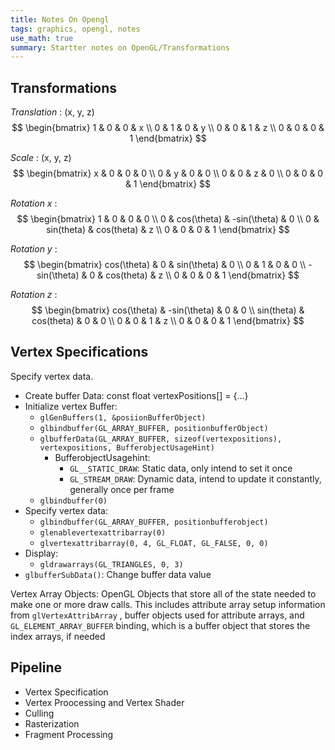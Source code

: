 ```yaml
---
title: Notes On Opengl
tags: graphics, opengl, notes
use_math: true
summary: Startter notes on OpenGL/Transformations
---
```


## Transformations
*Translation* :  (x, y, z)   
$$
\begin{bmatrix}   
 1 & 0 & 0 & x \\   
 0 & 1 & 0 & y \\   
 0 & 0 & 1 & z \\   
 0 & 0 & 0 & 1   
\end{bmatrix}
$$

*Scale* : (x, y, z)
$$
\begin{bmatrix}   
 x & 0 & 0 & 0 \\   
 0 & y & 0 & 0 \\   
 0 & 0 & z & 0 \\   
 0 & 0 & 0 & 1   
\end{bmatrix}
$$

*Rotation x* : 
$$
\begin{bmatrix}   
 1 & 0 & 0 & 0 \\   
 0 & cos(\theta) & -sin(\theta) & 0 \\   
 0 & sin(theta) & cos(theta) & z \\   
 0 & 0 & 0 & 1   
\end{bmatrix}
$$

*Rotation y* : 
$$
\begin{bmatrix}   
 cos(\theta) & 0 & sin(\theta) & 0 \\   
 0 & 1 & 0 & 0 \\   
 -sin(\theta) & 0 & cos(theta) & z \\   
 0 & 0 & 0 & 1   
\end{bmatrix}
$$

*Rotation z* : 
$$
\begin{bmatrix}   
 cos(\theta) & -sin(\theta) & 0 & 0 \\   
 sin(theta) & cos(theta) & 0 & 0 \\   
 0 & 0 & 1 & z \\   
 0 & 0 & 0 & 1   
\end{bmatrix}
$$

## Vertex Specifications
Specify vertex data.

- Create buffer Data: const float vertexPositions[] = {...}
- Initialize vertex Buffer:
    - `glGenBuffers(1, &posiionBufferObject)`
    - `glbindbuffer(GL_ARRAY_BUFFER, positionbufferObject)`
    - `glbufferData(GL_ARRAY_BUFFER, sizeof(vertexpositions), vertexpositions, BufferobjectUsageHint)`
        - BufferobjectUsagehint:
            - `GL__STATIC_DRAW`: Static data, only intend to set it once
            - `GL_STREAM_DRAW`: Dynamic data, intend to update it constantly, generally once per frame
    - `glbindbuffer(0)`
- Specify vertex data:
    - `glbindbuffer(GL_ARRAY_BUFFER, positionbufferobject)`
    - `glenablevertexattribarray(0)`
    - `glvertexattribarray(0, 4, GL_FLOAT, GL_FALSE, 0, 0)`
- Display:
    - `gldrawarrays(GL_TRIANGLES, 0, 3)`
- `glbufferSubData()`: Change buffer data value

Vertex Array Objects: OpenGL Objects that store all of the state needed to make one or more draw calls. This includes attribute array setup information from `glVertexAttribArray` , buffer objects used for attribute arrays, and `GL_ELEMENT_ARRAY_BUFFER` binding, which is a buffer object that stores the index arrays, if needed

## Pipeline
- Vertex Specification
- Vertex Proocessing and Vertex Shader
- Culling
- Rasterization
- Fragment Processing

